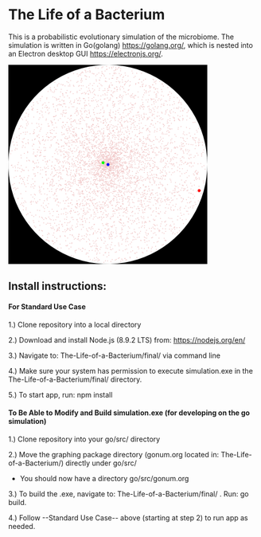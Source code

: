 # The Life of a Bacterium

This is a probabilistic evolutionary simulation of the microbiome. The simulation is written in Go(golang) https://golang.org/, which is nested into an Electron desktop GUI https://electronjs.org/.



![Alt text](/final/data/Original.png)



## Install instructions:

#### For Standard Use Case 

1.) Clone repository into a local directory

2.) Download and install Node.js (8.9.2 LTS) from: https://nodejs.org/en/

3.) Navigate to: The-Life-of-a-Bacterium/final/ via command line

4.) Make sure your system has permission to execute simulation.exe in the The-Life-of-a-Bacterium/final/ directory.

5.) To start app, run: npm install     

#### To Be Able to Modify and Build simulation.exe (for developing on the go simulation)

1.) Clone repository into your go/src/ directory

2.) Move the graphing package directory (gonum.org located in: The-Life-of-a-Bacterium/) directly under go/src/  
  - You should now have a directory go/src/gonum.org

3.) To build the .exe, navigate to: The-Life-of-a-Bacterium/final/ . Run: go build.

4.) Follow --Standard Use Case-- above (starting at step 2) to run app as needed.
